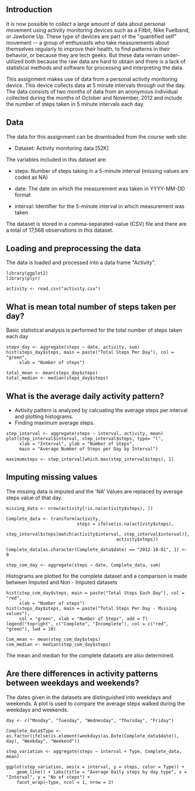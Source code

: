 ## Introduction
It is now possible to collect a large amount of data about personal movement using activity monitoring devices such as a Fitbit, Nike Fuelband, or Jawbone Up. These type of devices are part of the "quantified self" movement -- a group of enthusiasts who take measurements about themselves regularly to improve their health, to find patterns in their behavior, or because they are tech geeks. But these data remain under-utilized both because the raw data are hard to obtain and there is a lack of statistical methods and software for processing and interpreting the data.

This assignment makes use of data from a personal activity monitoring device. This device collects data at 5 minute intervals through out the day. The data consists of two months of data from an anonymous individual collected during the months of October and November, 2012 and include the number of steps taken in 5 minute intervals each day.

## Data
The data for this assignment can be downloaded from the course web site:

- Dataset: Activity monitoring data [52K]

The variables included in this dataset are:

- steps: Number of steps taking in a 5-minute interval (missing values are coded as NA)

- date: The date on which the measurement was taken in YYYY-MM-DD format

- interval: Identifier for the 5-minute interval in which measurement was taken

The dataset is stored in a comma-separated-value (CSV) file and there are a total of 17,568 observations in this dataset.


## Loading and preprocessing the data

The data is loaded and processed into a data frame "Activity".
```{r, echo=TRUE}
library(ggplot2)
library(plyr)

activity <- read.csv("activity.csv")
```

## What is mean total number of steps taken per day?
Basic statistical analysis is performed for the total number of steps taken each day
```{r, echo=TRUE, fig.align='center'}
steps_day <- aggregate(steps ~ date, activity, sum)
hist(steps_day$steps, main = paste("Total Steps Per Day"), col = "green", 
     xlab = "Number of steps")

total_mean <- mean(steps_day$steps)
total_median <- median(steps_day$steps)
```

## What is the average daily activity pattern?
- Avtivity pattern is analyzed by calcuating the average steps per interval and plotting histograms.
- Finding maximum average steps.

```{r, echo=TRUE, fig.align='center'}
step_interval <- aggregate(steps ~ interval, activity, mean)
plot(step_interval$interval, step_interval$steps, type= "l",
     xlab = "Interval", ylab = "Number of Steps",
     main = "Average Number of Steps per Day by Interval")

maximumsteps <- step_interval[which.max(step_interval$steps), 1]
```

## Imputing missing values
The missing data is imputed and the 'NA' Values are replaced by average steps value of that day.

```{r}
missing_data <- nrow(activity[!is.na(activity$steps), ])

Complete_data <- transform(activity, 
                           steps = ifelse(is.na(activity$steps),
                                          step_interval$steps[match(activity$interval, step_interval$interval)],
                                          activity$steps))

Complete_data[as.character(Complete_data$date) == "2012-10-01", 1] <- 0

step_com_day <- aggregate(steps ~ date, Complete_data, sum)
```

Histograms are plotted for the complete dataset and a comparison is made between Imputed and Non - Imputed datasets

```{r}
hist(step_com_day$steps, main = paste("Total Steps Each Day"), col = "red",
     xlab = "Number of steps")
hist(steps_day$steps, main = paste("Total Steps Per Day - Missing values"),
     col = "green", xlab = "Number of Steps", add = T)
legend("topright", c("Complete", "Incomplete"), col = c("red", "green"), lwd = 10)

Com_mean <- mean(step_com_day$steps)
com_median <- median(step_com_day$steps)
```

The mean and median for the complete datasets are also determined.

## Are there differences in activity patterns between weekdays and weekends?

The dates given in the datasets are distinguished into weekdays and weekends. A plot is used to compare the average steps walked during the weekdays and weekends.

```{r}
day <- c("Monday", "Tuesday", "Wednesday", "Thursday", "Friday")

Complete_data$Type <- as.factor(ifelse(is.element(weekdays(as.Date(Complete_data$date)), day), "Weekday", "Weekend"))

step_variation <- aggregate(steps ~ interval + Type, Complete_data, mean)

ggplot(step_variation, aes(x = interval, y = steps, color = Type)) +
    geom_line() + labs(title = "Average Daily steps by day type", x = "Interval", y = "No of steps") +
    facet_wrap(~Type, ncol = 1, nrow = 2)
```
